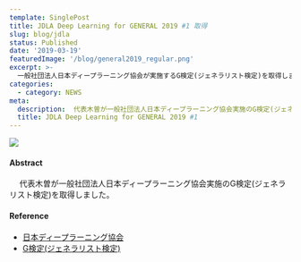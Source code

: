```yaml
---
template: SinglePost
title: JDLA Deep Learning for GENERAL 2019 #1 取得
slug: blog/jdla
status: Published
date: '2019-03-19'
featuredImage: '/blog/general2019_regular.png'
excerpt: >-
  一般社団法人日本ディープラーニング協会が実施するG検定(ジェネラリスト検定)を取得しました。
categories:
  - category: NEWS
meta:
  description:  代表木曽が一般社団法人日本ディープラーニング協会実施のG検定(ジェネラリスト検定)を取得しました。
  title: JDLA Deep Learning for GENERAL 2019 #1
---
```


![](/blog/general2019_regular.png)

#### Abstract

　 代表木曽が一般社団法人日本ディープラーニング協会実施のG検定(ジェネラリスト検定)を取得しました。

#### Reference

- [日本ディープラーニング協会](https://www.jdla.org/)
- [G検定(ジェネラリスト検定)](https://www.jdla.org/certificate/general/)